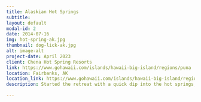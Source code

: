 ```yaml
---
title: Alaskian Hot Springs
subtitle: 
layout: default
modal-id: 2
date: 2014-07-16
img: hot-spring-ak.jpg
thumbnail: dog-lick-ak.jpg
alt: image-alt
project-date: April 2023
client: Chena Hot Spring Resorts
link: https://www.gohawaii.com/islands/hawaii-big-island/regions/puna
location: Fairbanks, AK
location_link: https://www.gohawaii.com/islands/hawaii-big-island/regions/puna
description: Started the retreat with a quick dip into the hot springs, that became our morning and evening ritual. Delighted on fresh caught salmon, and tales from the fisherman who caught it. Took a trail ride with an Alaskian dog-sled team, including free kisses from the canines. Reset my muscles with a massage after a horseback ride through the forrest to experience the raw wilderness. A cell-phone free escape from the modern world.

---
```

